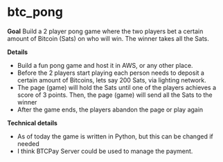 # btc_pong

**Goal**
Build a 2 player pong game where the two players bet a certain amount of Bitcoin (Sats) on who will win. The winner takes all the Sats.

**Details**
- Build a fun pong game and host it in AWS, or any other place. 
- Before the 2 players start playing each person needs to deposit a certain amount of Bitcoins, lets say 200 Sats, via lighting network.
- The page (game) will hold the Sats until one of the players achieves a score of  3 points. Then, the page (game) will send all the Sats to the winner
- After the game ends, the players abandon the page or play again

**Technical details**
- As of today the game is written in Python, but this can be changed if needed
- I think BTCPay Server could be used to manage the payment.

